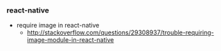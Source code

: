 ### react-native
- require image in react-native
  - http://stackoverflow.com/questions/29308937/trouble-requiring-image-module-in-react-native
